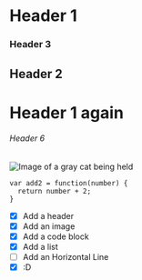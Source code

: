 # Header 1
### Header 3
## Header 2
# Header 1 again
###### Header 6

![Image of a gray cat being held](https://i.imgur.com/tx7ZCVv.jpeg)

```
var add2 = function(number) {
  return number + 2;
}
```

- [x] Add a header
- [x] Add an image
- [x] Add a code block
- [x] Add a list
- [ ] Add an Horizontal Line
- [x] :D
